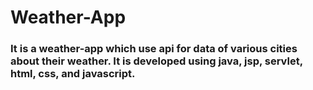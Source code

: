 # Weather-App
### It is a weather-app which use api for data of various cities about their weather. It is developed using java, jsp, servlet, html, css, and javascript.
